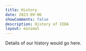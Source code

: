 ```yaml
---
title: History
date: 2023-09-06
showComments: false
description: History of CEDA
layout: minimal
---
```


Details of our history would go here.